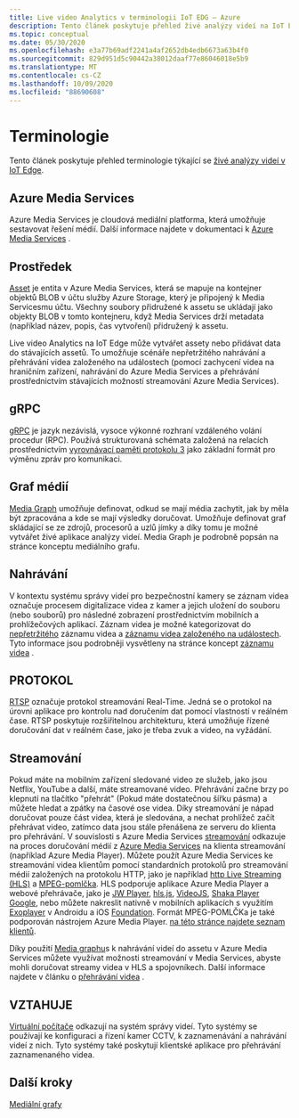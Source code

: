 ```yaml
---
title: Live video Analytics v terminologii IoT EDG – Azure
description: Tento článek poskytuje přehled živé analýzy videí na IoT Edge terminologii.
ms.topic: conceptual
ms.date: 05/30/2020
ms.openlocfilehash: e3a77b69adf2241a4af2652db4edb6673a63b4f0
ms.sourcegitcommit: 829d951d5c90442a38012daaf77e86046018e5b9
ms.translationtype: MT
ms.contentlocale: cs-CZ
ms.lasthandoff: 10/09/2020
ms.locfileid: "88690608"
---
```

# <a name="terminology"></a>Terminologie

Tento článek poskytuje přehled terminologie týkající se [živé analýzy videí v IoT Edge](overview.md).

## <a name="azure-media-services"></a>Azure Media Services

Azure Media Services je cloudová mediální platforma, která umožňuje sestavovat řešení médií. Další informace najdete v dokumentaci k [Azure Media Services](../latest/media-services-overview.md) .

## <a name="asset"></a>Prostředek

[Asset](../latest/assets-concept.md) je entita v Azure Media Services, která se mapuje na kontejner objektů BLOB v účtu služby Azure Storage, který je připojený k Media Servicesmu účtu. Všechny soubory přidružené k assetu se ukládají jako objekty BLOB v tomto kontejneru, když Media Services drží metadata (například název, popis, čas vytvoření) přidružený k assetu.

Live video Analytics na IoT Edge může vytvářet assety nebo přidávat data do stávajících assetů. To umožňuje scénáře nepřetržitého nahrávání a přehrávání videa založeného na událostech (pomocí zachycení videa na hraničním zařízení, nahrávání do Azure Media Services a přehrávání prostřednictvím stávajících možností streamování Azure Media Services).

## <a name="grpc"></a>gRPC

[gRPC](https://grpc.io/docs/guides/) je jazyk nezávislá, vysoce výkonné rozhraní vzdáleného volání procedur (RPC). Používá strukturovaná schémata založená na relacích prostřednictvím [vyrovnávací paměti protokolu 3](https://developers.google.com/protocol-buffers/docs/proto3) jako základní formát pro výměnu zpráv pro komunikaci.

## <a name="media-graph"></a>Graf médií

[Media Graph](media-graph-concept.md) umožňuje definovat, odkud se mají média zachytit, jak by měla být zpracována a kde se mají výsledky doručovat. Umožňuje definovat graf skládající se ze zdrojů, procesorů a uzlů jímky a díky tomu je možné vytvářet živé aplikace analýzy videí. Media Graph je podrobně popsán na stránce konceptu mediálního grafu.

## <a name="recording"></a>Nahrávání

V kontextu systému správy videí pro bezpečnostní kamery se záznam videa označuje procesem digitalizace videa z kamer a jejich uložení do souboru (nebo souborů) pro následné zobrazení prostřednictvím mobilních a prohlížečových aplikací. Záznam videa je možné kategorizovat do [nepřetržitého](continuous-video-recording-concept.md) záznamu videa a [záznamu videa založeného na událostech](event-based-video-recording-concept.md). Tyto informace jsou podrobněji vysvětleny na stránce koncept [záznamu videa](video-recording-concept.md) .

## <a name="rtsp"></a>PROTOKOL

[RTSP](https://tools.ietf.org/html/rfc2326) označuje protokol streamování Real-Time. Jedná se o protokol na úrovni aplikace pro kontrolu nad doručením dat pomocí vlastností v reálném čase. RTSP poskytuje rozšiřitelnou architekturu, která umožňuje řízené doručování dat v reálném čase, jako je třeba zvuk a video, na vyžádání. 

## <a name="streaming"></a>Streamování

Pokud máte na mobilním zařízení sledované video ze služeb, jako jsou Netflix, YouTube a další, máte streamované video. Přehrávání začne brzy po klepnutí na tlačítko "přehrát" (Pokud máte dostatečnou šířku pásma) a můžete hledat a zpátky na časové ose videa. Díky streamování je nápad doručovat pouze část videa, která je sledována, a nechat prohlížeč začít přehrávat video, zatímco data jsou stále přenášena ze serveru do klienta pro přehrávání. V souvislosti s Azure Media Services [streamování](https://en.wikipedia.org/wiki/Streaming_media) odkazuje na proces doručování médií z [Azure Media Services](../azure-media-player/azure-media-player-overview.md) na klienta streamování (například Azure Media Player). Můžete použít Azure Media Services ke streamování videa klientům pomocí standardních protokolů pro streamování médií založených na protokolu HTTP, jako je například [http Live Streaming (HLS)](https://developer.apple.com/streaming/) a [MPEG-pomlčka](https://dashif.org/about/). HLS podporuje aplikace Azure Media Player a webové přehrávače, jako je [JW Player](https://www.jwplayer.com/), [hls.js](https://github.com/video-dev/hls.js/), [VideoJS](https://videojs.com/), [Shaka Player Google](https://github.com/google/shaka-player), nebo můžete nakreslit nativně v mobilních aplikacích s využitím [Exoplayer](https://github.com/google/ExoPlayer) v Androidu a iOS [Foundation](https://developer.apple.com/av-foundation/). Formát MPEG-POMLČKa je také podporován nástrojem Azure Media Player. [na této stránce najdete seznam klientů](https://dashif.org/clients/). 

Díky použití [Media graphu](#media-graph)s k nahrávání videí do assetu v Azure Media Services můžete využívat možnosti streamování v Media Services, abyste mohli doručovat streamy videa v HLS a spojovníkech. Další informace najdete v článku o [přehrávání videa](video-playback-concept.md) .

## <a name="vms"></a>VZTAHUJE

[Virtuální počítače](https://en.wikipedia.org/wiki/Video_management_system) odkazují na systém správy videí. Tyto systémy se používají ke konfiguraci a řízení kamer CCTV, k zaznamenávání a nahrávání videí z nich. Tyto systémy také poskytují klientské aplikace pro přehrávání zaznamenaného videa.

## <a name="next-steps"></a>Další kroky

[Mediální grafy](media-graph-concept.md)
